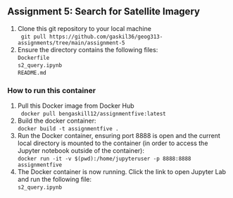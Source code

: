 ## Assignment 5: Search for Satellite Imagery  

1. Clone this git repository to your local machine  
``` git pull https://github.com/gaskil36/geog313-assignments/tree/main/assignment-5```  
2. Ensure the directory contains the following files:  
```Dockerfile```  
```s2_query.ipynb```  
```README.md``` 

### How to run this container  
1. Pull this Docker image from Docker Hub  
``` docker pull bengaskill12/assignmentfive:latest```  
3. Build the docker container:  
```docker build -t assignmentfive .```  
4. Run the Docker container, ensuring port 8888 is open and the current local directory is mounted to the container (in order to access the Jupyter notebook outside of the container):  
```docker run -it -v $(pwd):/home/jupyteruser -p 8888:8888 assignmentfive```  
5. The Docker container is now running. Click the link to open Jupyter Lab and run the following file:  
```s2_query.ipynb```
